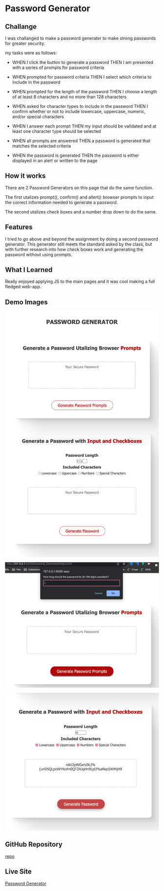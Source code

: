 # Password Generator

## Challange

I was challanged to make a password generater to make strong passwords for greater security.

my tasks were as follows:

* WHEN I click the button to generate a password
THEN I am presented with a series of prompts for password criteria

* WHEN prompted for password criteria
THEN I select which criteria to include in the password

* WHEN prompted for the length of the password
THEN I choose a length of at least 8 
characters and no more than 128 characters

* WHEN asked for character types to include in the password
THEN I confirm whether or not to include lowercase, uppercase, numeric, and/or special characters

* WHEN I answer each prompt
THEN my input should be validated and at least one character type should be selected

* WHEN all prompts are answered
THEN a password is generated that matches the selected criteria

* WHEN the password is generated
THEN the password is either displayed in an alert or written to the page

## How it works

There are 2 Password Generators on this page that do the same function. 

The first utalizes prompt(), confirm() and allert() browser prompts to input the correct information needed to generate a password.

The second utalizes check boxes and a number drop down to do the same.

## Features

I tried to go above and beyond the assignment by doing a second password generator. This generator still meets the standard asked by the class, but with further research into how check boxes work and generating the password without using prompts.

## What I Learned

Really enjoyed applying JS to the main pages and it was cool making a full fledged web-app.

## Demo Images

![demo-full-site](./demo_photos/Screenshot%202023-05-09%20at%202.27.20%20PM.png)

![demo-prompts](./demo_photos/Screenshot%202023-05-09%20at%202.27.48%20PM.png)

![demo-checked-boxes](./demo_photos/Screenshot%202023-05-09%20at%202.28.11%20PM.png)


## GitHub Repository

[repo](https://github.com/1willcobb/Password_Generator)

## Live Site

[Password Generator](https://1willcobb.github.io/Password_Generator/)